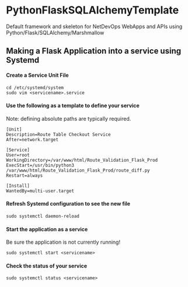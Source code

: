 # PythonFlaskSQLAlchemyTemplate
Default framework and skeleton for NetDevOps WebApps and APIs using Python/Flask/SQLAlchemy/Marshmallow



## Making a Flask Application into a service using Systemd

#### Create a Service Unit File

    cd /etc/systemd/system
    sudo vim <servicename>.service
 
#### Use the following as a template to define your service
Note: defining absolute paths are typically required. 

    [Unit]
    Description=Route Table Checkout Service
    After=network.target

    [Service]
    User=root
    WorkingDirectory=/var/www/html/Route_Validation_Flask_Prod
    ExecStart=/usr/bin/python3 /var/www/html/Route_Validation_Flask_Prod/route_diff.py
    Restart=always

    [Install]
    WantedBy=multi-user.target

#### Refresh Systemd configuration to see the new file

    sudo systemctl daemon-reload 
    
#### Start the application as a service
Be sure the application is not currently running!

    sudo systemctl start <servicename>
    
#### Check the status of your service

    sudo systemctl status <servicename>
    
